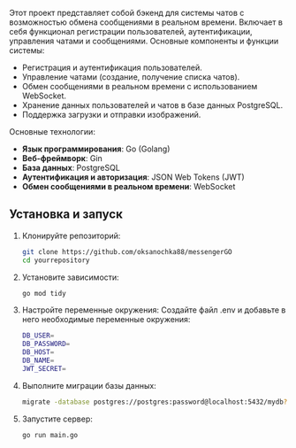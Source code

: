 Этот проект представляет собой бэкенд для системы чатов с возможностью обмена сообщениями в реальном времени. Включает в себя функционал регистрации пользователей, аутентификации, управления чатами и сообщениями. Основные компоненты и функции системы:

- Регистрация и аутентификация пользователей.
- Управление чатами (создание, получение списка чатов).
- Обмен сообщениями в реальном времени с использованием WebSocket.
- Хранение данных пользователей и чатов в базе данных PostgreSQL.
- Поддержка загрузки и отправки изображений.

Основные технологии:

- **Язык программирования**: Go (Golang)
- **Веб-фреймворк**: Gin
- **База данных**: PostgreSQL
- **Аутентификация и авторизация**: JSON Web Tokens (JWT)
- **Обмен сообщениями в реальном времени**: WebSocket

## Установка и запуск

1. Клонируйте репозиторий:
   ```sh
   git clone https://github.com/oksanochka88/messengerGO
   cd yourrepository
2. Установите зависимости:
   ```sh
   go mod tidy
3. Настройте переменные окружения:
Создайте файл .env и добавьте в него необходимые переменные окружения:
   ```sh
   DB_USER=
   DB_PASSWORD=
   DB_HOST=
   DB_NAME=
   JWT_SECRET=
4. Выполните миграции базы данных:
   ```sh
   migrate -database postgres://postgres:password@localhost:5432/mydb?sslmode=disable -path ./migrations up
5. Запустите сервер:
   ```sh
   go run main.go